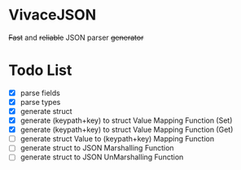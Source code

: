 # VivaceJSON
<del>Fast</del> and <del>reliable</del> JSON parser <del>generator</del>

# Todo List
- [x] parse fields
- [x] parse types
- [x] generate struct
- [x] generate (keypath+key) to struct Value Mapping Function (Set)
- [x] generate (keypath+key) to struct Value Mapping Function (Get)
- [ ] generate struct Value to (keypath+key) Mapping Function
- [ ] generate struct to JSON Marshalling Function
- [ ] generate struct to JSON UnMarshalling Function
